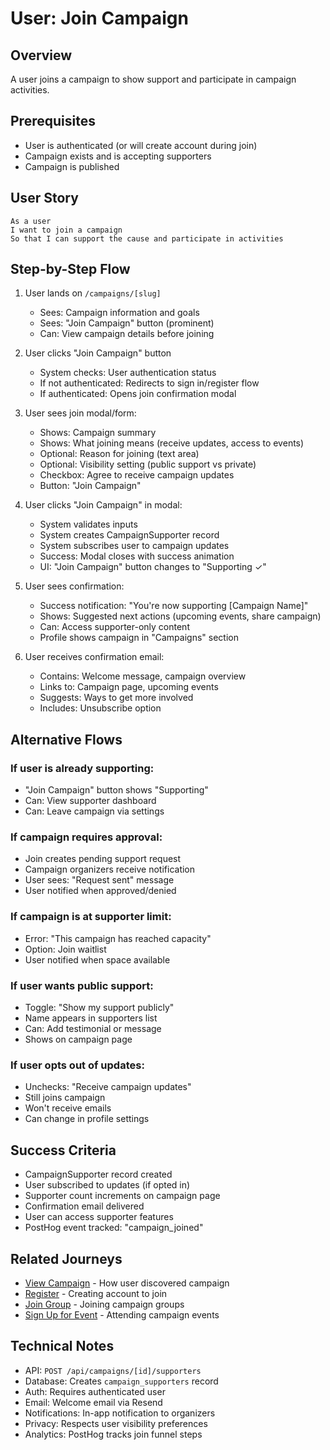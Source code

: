 # User: Join Campaign

## Overview

A user joins a campaign to show support and participate in campaign activities.

## Prerequisites

- User is authenticated (or will create account during join)
- Campaign exists and is accepting supporters
- Campaign is published

## User Story

```
As a user
I want to join a campaign
So that I can support the cause and participate in activities
```

## Step-by-Step Flow

1. User lands on `/campaigns/[slug]`
   - Sees: Campaign information and goals
   - Sees: "Join Campaign" button (prominent)
   - Can: View campaign details before joining

2. User clicks "Join Campaign" button
   - System checks: User authentication status
   - If not authenticated: Redirects to sign in/register flow
   - If authenticated: Opens join confirmation modal

3. User sees join modal/form:
   - Shows: Campaign summary
   - Shows: What joining means (receive updates, access to events)
   - Optional: Reason for joining (text area)
   - Optional: Visibility setting (public support vs private)
   - Checkbox: Agree to receive campaign updates
   - Button: "Join Campaign"

4. User clicks "Join Campaign" in modal:
   - System validates inputs
   - System creates CampaignSupporter record
   - System subscribes user to campaign updates
   - Success: Modal closes with success animation
   - UI: "Join Campaign" button changes to "Supporting ✓"

5. User sees confirmation:
   - Success notification: "You're now supporting [Campaign Name]"
   - Shows: Suggested next actions (upcoming events, share campaign)
   - Can: Access supporter-only content
   - Profile shows campaign in "Campaigns" section

6. User receives confirmation email:
   - Contains: Welcome message, campaign overview
   - Links to: Campaign page, upcoming events
   - Suggests: Ways to get more involved
   - Includes: Unsubscribe option

## Alternative Flows

### If user is already supporting:
- "Join Campaign" button shows "Supporting"
- Can: View supporter dashboard
- Can: Leave campaign via settings

### If campaign requires approval:
- Join creates pending support request
- Campaign organizers receive notification
- User sees: "Request sent" message
- User notified when approved/denied

### If campaign is at supporter limit:
- Error: "This campaign has reached capacity"
- Option: Join waitlist
- User notified when space available

### If user wants public support:
- Toggle: "Show my support publicly"
- Name appears in supporters list
- Can: Add testimonial or message
- Shows on campaign page

### If user opts out of updates:
- Unchecks: "Receive campaign updates"
- Still joins campaign
- Won't receive emails
- Can change in profile settings

## Success Criteria

- CampaignSupporter record created
- User subscribed to updates (if opted in)
- Supporter count increments on campaign page
- Confirmation email delivered
- User can access supporter features
- PostHog event tracked: "campaign_joined"

## Related Journeys

- [View Campaign](./view.md) - How user discovered campaign
- [Register](../auth/register.md) - Creating account to join
- [Join Group](../groups/join.md) - Joining campaign groups
- [Sign Up for Event](../events/sign-up.md) - Attending campaign events

## Technical Notes

- API: `POST /api/campaigns/[id]/supporters`
- Database: Creates `campaign_supporters` record
- Auth: Requires authenticated user
- Email: Welcome email via Resend
- Notifications: In-app notification to organizers
- Privacy: Respects user visibility preferences
- Analytics: PostHog tracks join funnel steps

